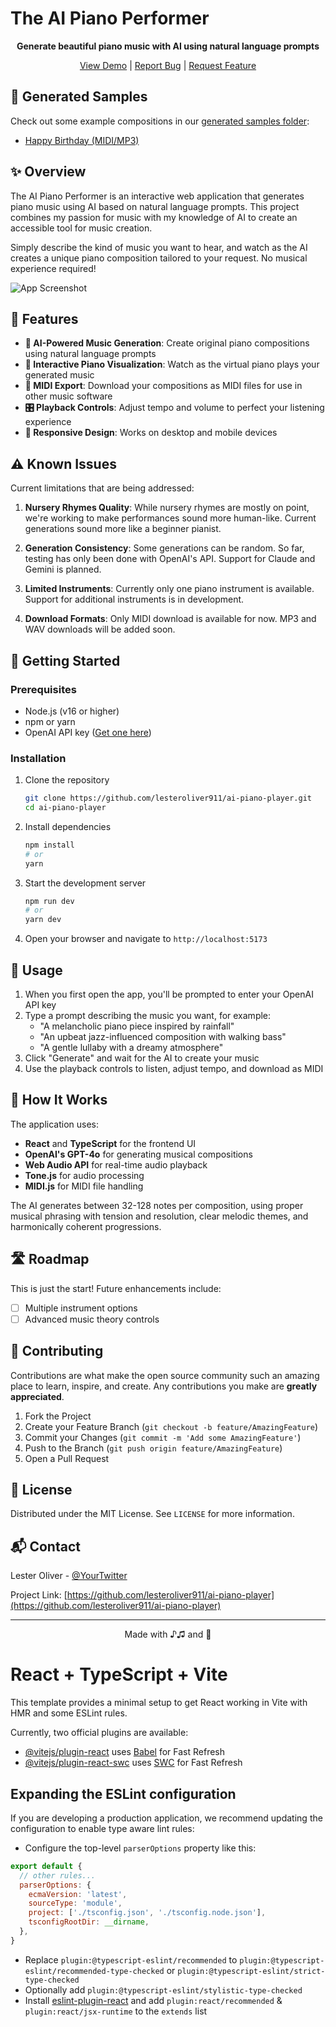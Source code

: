 # The AI Piano Performer

<div align="center">

**Generate beautiful piano music with AI using natural language prompts**

[View Demo](#) | [Report Bug](https://github.com/lesteroliver911/ai-piano-player/issues) | [Request Feature](https://github.com/lesteroliver911/ai-piano-player/issues)

</div>

## 🎵 Generated Samples

Check out some example compositions in our [generated samples folder](generated_samples/):
- [Happy Birthday (MIDI/MP3)](generated_samples/happy_birthday_midi.mp3)

## ✨ Overview

The AI Piano Performer is an interactive web application that generates piano music using AI based on natural language prompts. This project combines my passion for music with my knowledge of AI to create an accessible tool for music creation.

Simply describe the kind of music you want to hear, and watch as the AI creates a unique piano composition tailored to your request. No musical experience required!

![App Screenshot](https://via.placeholder.com/800x400?text=AI+Piano+Performer+Screenshot)

## 🎹 Features

- **🤖 AI-Powered Music Generation**: Create original piano compositions using natural language prompts
- **🎵 Interactive Piano Visualization**: Watch as the virtual piano plays your generated music
- **💾 MIDI Export**: Download your compositions as MIDI files for use in other music software
- **🎛️ Playback Controls**: Adjust tempo and volume to perfect your listening experience
- **🎨 Responsive Design**: Works on desktop and mobile devices

## ⚠️ Known Issues

Current limitations that are being addressed:

1. **Nursery Rhymes Quality**: While nursery rhymes are mostly on point, we're working to make performances sound more human-like. Current generations sound more like a beginner pianist.

2. **Generation Consistency**: Some generations can be random. So far, testing has only been done with OpenAI's API. Support for Claude and Gemini is planned.

3. **Limited Instruments**: Currently only one piano instrument is available. Support for additional instruments is in development.

4. **Download Formats**: Only MIDI download is available for now. MP3 and WAV downloads will be added soon.


## 🚀 Getting Started

### Prerequisites

- Node.js (v16 or higher)
- npm or yarn
- OpenAI API key ([Get one here](https://platform.openai.com/signup))

### Installation

1. Clone the repository
   ```bash
   git clone https://github.com/lesteroliver911/ai-piano-player.git
   cd ai-piano-player
   ```

2. Install dependencies
   ```bash
   npm install
   # or
   yarn
   ```

3. Start the development server
   ```bash
   npm run dev
   # or
   yarn dev
   ```

4. Open your browser and navigate to `http://localhost:5173`

## 📝 Usage

1. When you first open the app, you'll be prompted to enter your OpenAI API key
2. Type a prompt describing the music you want, for example:
   - "A melancholic piano piece inspired by rainfall"
   - "An upbeat jazz-influenced composition with walking bass"
   - "A gentle lullaby with a dreamy atmosphere"
3. Click "Generate" and wait for the AI to create your music
4. Use the playback controls to listen, adjust tempo, and download as MIDI

## 🔧 How It Works

The application uses:

- **React** and **TypeScript** for the frontend UI
- **OpenAI's GPT-4o** for generating musical compositions
- **Web Audio API** for real-time audio playback
- **Tone.js** for audio processing
- **MIDI.js** for MIDI file handling

The AI generates between 32-128 notes per composition, using proper musical phrasing with tension and resolution, clear melodic themes, and harmonically coherent progressions.


## 🛣️ Roadmap

This is just the start! Future enhancements include:

- [ ] Multiple instrument options
- [ ] Advanced music theory controls

## 🤝 Contributing

Contributions are what make the open source community such an amazing place to learn, inspire, and create. Any contributions you make are **greatly appreciated**.

1. Fork the Project
2. Create your Feature Branch (`git checkout -b feature/AmazingFeature`)
3. Commit your Changes (`git commit -m 'Add some AmazingFeature'`)
4. Push to the Branch (`git push origin feature/AmazingFeature`)
5. Open a Pull Request

## 📄 License

Distributed under the MIT License. See `LICENSE` for more information.

## 📬 Contact

Lester Oliver - [@YourTwitter](https://twitter.com/YourTwitter)

Project Link: [https://github.com/lesteroliver911/ai-piano-player](https://github.com/lesteroliver911/ai-piano-player)

---

<div align="center">
  Made with ♪♫ and 🤖
</div>

# React + TypeScript + Vite

This template provides a minimal setup to get React working in Vite with HMR and some ESLint rules.

Currently, two official plugins are available:

- [@vitejs/plugin-react](https://github.com/vitejs/vite-plugin-react/blob/main/packages/plugin-react/README.md) uses [Babel](https://babeljs.io/) for Fast Refresh
- [@vitejs/plugin-react-swc](https://github.com/vitejs/vite-plugin-react-swc) uses [SWC](https://swc.rs/) for Fast Refresh

## Expanding the ESLint configuration

If you are developing a production application, we recommend updating the configuration to enable type aware lint rules:

- Configure the top-level `parserOptions` property like this:

```js
export default {
  // other rules...
  parserOptions: {
    ecmaVersion: 'latest',
    sourceType: 'module',
    project: ['./tsconfig.json', './tsconfig.node.json'],
    tsconfigRootDir: __dirname,
  },
}
```

- Replace `plugin:@typescript-eslint/recommended` to `plugin:@typescript-eslint/recommended-type-checked` or `plugin:@typescript-eslint/strict-type-checked`
- Optionally add `plugin:@typescript-eslint/stylistic-type-checked`
- Install [eslint-plugin-react](https://github.com/jsx-eslint/eslint-plugin-react) and add `plugin:react/recommended` & `plugin:react/jsx-runtime` to the `extends` list
